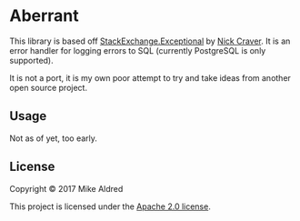 # Aberrant

This library is based off [StackExchange.Exceptional](https://github.com/NickCraver/StackExchange.Exceptional) by [Nick Craver](https://nickcraver.com/). It is an error handler for logging errors to SQL (currently PostgreSQL is only supported).

It is not a port, it is my own poor attempt to try and take ideas from another open source project.

## Usage

Not as of yet, too early.

## License

Copyright © 2017 Mike Aldred

This project is licensed under the [Apache 2.0 license](http://www.apache.org/licenses/LICENSE-2.0).
